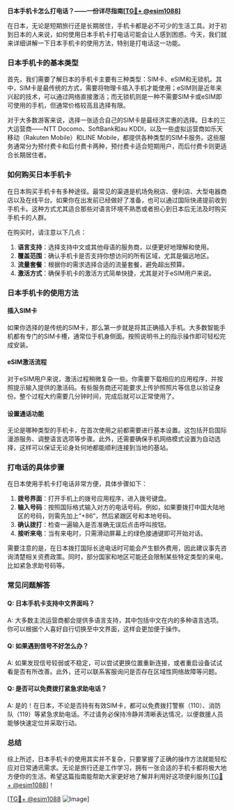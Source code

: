 **日本手机卡怎么打电话？——一份详尽指南[[TG💪+ @esim1088](https://t.me/s/esim1088)]**

在日本，无论是短期旅行还是长期居住，手机卡都是必不可少的生活工具。对于初到日本的人来说，如何使用日本手机卡打电话可能会让人感到困惑。今天，我们就来详细讲解一下日本手机卡的使用方法，特别是打电话这一功能。

### 日本手机卡的基本类型

首先，我们需要了解日本的手机卡主要有三种类型：SIM卡、eSIM和无锁机。其中，SIM卡是最传统的方式，需要将物理卡插入手机才能使用；eSIM则是近年来兴起的技术，可以通过网络直接激活；而无锁机则是一种不需要SIM卡或eSIM即可使用的手机，但通常价格较高且选择有限。

对于大多数游客来说，选择一张适合自己的SIM卡是最经济实惠的选择。日本的三大运营商——NTT Docomo、SoftBank和au KDDI，以及一些虚拟运营商如乐天移动（Rakuten Mobile）和LINE Mobile，都提供各种类型的SIM卡服务。这些服务通常分为预付费卡和后付费卡两种，预付费卡适合短期用户，而后付费卡则更适合长期居住者。

### 如何购买日本手机卡

在日本购买手机卡有多种途径。最常见的渠道是机场免税店、便利店、大型电器商店以及在线平台。如果你在出发前已经做好了准备，也可以通过国际快递提前收到手机卡。这种方式尤其适合那些对语言环境不熟悉或者担心到日本后无法及时购买手机卡的人群。

在购买时，请注意以下几点：
1. **语言支持**：选择支持中文或其他母语的服务商，以便更好地理解和使用。
2. **覆盖范围**：确认手机卡是否支持你想访问的所有区域，尤其是偏远地区。
3. **流量套餐**：根据你的需求选择合适的流量套餐，避免超出预算。
4. **激活方式**：确保手机卡的激活方式简单快捷，尤其是对于eSIM用户来说。

### 日本手机卡的使用方法

#### 插入SIM卡
如果你选择的是传统的SIM卡，那么第一步就是将其正确插入手机。大多数智能手机都有专门的SIM卡槽，通常位于机身侧面。按照说明书上的指示操作即可轻松完成安装。

#### eSIM激活流程
对于eSIM用户来说，激活过程稍微复杂一些。你需要下载相应的应用程序，并按照提示输入提供的激活码。有些服务商还可能要求上传护照照片等信息以验证身份。整个过程大约需要几分钟时间，完成后就可以正常使用了。

#### 设置通话功能
无论是哪种类型的手机卡，在首次使用之前都需要进行基本设置。这包括开启国际漫游服务、调整语言选项等步骤。此外，还需要确保手机网络模式设置为自动选择，这样可以保证无论身处何地都能顺利连接到当地的基站。

### 打电话的具体步骤

在日本使用手机卡打电话非常方便，具体步骤如下：

1. **拨号界面**：打开手机上的拨号应用程序，进入拨号键盘。
2. **输入号码**：按照国际格式输入对方的电话号码。例如，如果要拨打中国大陆地区的号码，则需先加上“+86”，然后紧跟区号和本地号码。
3. **确认拨打**：检查一遍输入是否准确无误后点击呼叫按钮。
4. **接听来电**：当有来电时，只需滑动屏幕上的绿色接通键即可开始对话。

需要注意的是，在日本拨打国际长途电话时可能会产生额外费用，因此建议事先咨询清楚相关资费政策。同时，部分国家和地区可能还会限制某些特定类型的来电，比如紧急求助号码等。

### 常见问题解答

#### Q: 日本手机卡支持中文界面吗？
A: 大多数主流运营商都会提供多语言支持，其中包括中文在内的多种语言选项。你可以根据个人喜好自行切换至中文界面，这样会更加便于操作。

#### Q: 如果遇到信号不好怎么办？
A: 如果发现信号较弱或不稳定，可以尝试更换位置重新连接，或者重启设备试试看是否有所改善。此外，还可以联系客服询问是否存在区域性网络故障等问题。

#### Q: 是否可以免费拨打紧急求助电话？
A: 是的！在日本，不论是否持有有效SIM卡，都可以免费拨打警察（110）、消防队（119）等紧急求助电话。不过请务必保持冷静并清晰表达情况，以便救援人员能够快速定位并采取行动。

### 总结

综上所述，日本手机卡的使用其实并不复杂，只要掌握了正确的操作方法就能轻松应对日常通讯需求。无论是旅行还是工作学习，拥有一张合适的手机卡都将极大地方便你的生活。希望这篇指南能帮助大家更好地了解并利用好这项便利服务[[TG💪+ @esim1088](https://t.me/s/esim1088)]！

[[TG💪+ @esim1088](https://t.me/s/esim1088) ![Image](https://i.postimg.cc/4NQfJmqS/Snipaste-2025-05-13-00-14-12.png)]